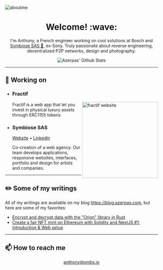 ![aboutme](https://user-images.githubusercontent.com/19282069/225295852-e401c8a5-4968-46cb-8da7-ca661f5e38c9.png)

<h1 align='center'> Welcome! :wave:</h1>
<p align='center'>
I'm Anthony, a French engineer working on cool solutions at Bosch and <a href="https://www.linkedin.com/company/31563209/" target="_blank" rel="noopener noreferrer">Symbiose SAS 💼</a>, ex-Sony. Truly passionate about reverse engineering, decentralized P2P networks, design and photography.
</p>
<p align='center'>
  <img src="https://github-readme-stats.vercel.app/api?username=azerpas&count_private=true&theme=midnight-purple&show_icons=true" alt="Azerpas' Github Stats"/>
</p>

---

## 🔭 Working on
<ul>
  <li>
    <h3><b>Fractif</b></h3>
    <img width="250" align='right' alt="fractif website" src="https://user-images.githubusercontent.com/19282069/206268371-300edf6e-7d32-49fd-af64-920f71996e91.png">
    <p> Fractif is a web app that let you invest in physical luxury assets through ERC1155 tokens </p>
  </li>
  <li>
    <h3><b>Symbiose SAS</b></h3>
    <a href="http://smbs.io" target="_blank" rel="noopener noreferrer">Website</a> • <a href="https://www.linkedin.com/company/31563209/" target="_blank" rel="noopener noreferrer">LinkedIn</a>
    <p>Co-creation of a web agency. Our team develops applications, responsive websites, interfaces, portfolio and design for artists and companies.</p>
  </li>
</ul> 

--- 

## ✏️ Some of my writings
All of my writings are available on my blog https://blog.azerpas.com, but here are some of my favorites:
- [Encrypt and decrypt data with the "Orion" library in Rust](https://blog.azerpas.com/posts/rust-encryption-1)
- [Create a fair NFT mint on Ethereum with Solidity and NextJS #1: Introduction & Web setup](https://blog.azerpas.com/posts/fair-mint-1)

---

## 📫 How to reach me
<p align='center'>
  <a href="mailto:anthony@smbs.io">anthony@smbs.io</a>
</p>
<!--
**azerpas/azerpas** is a ✨ _special_ ✨ repository because its `README.md` (this file) appears on your GitHub profile.



Here are some ideas to get you started:

- 🔭 I’m currently working on ...
- 🌱 I’m currently learning ...
- 👯 I’m looking to collaborate on ...
- 🤔 I’m looking for help with ...
- 💬 Ask me about ...
- 📫 How to reach me: ...
- 😄 Pronouns: ...
- ⚡ Fun fact: ...
-->
